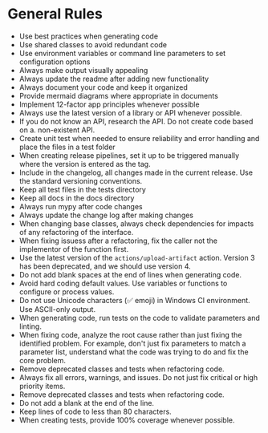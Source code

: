 # General Rules

- Use best practices when generating code
- Use shared classes to avoid redundant code
- Use environment variables or command line parameters to set configuration options
- Always make output visually appealing
- Always update the readme after adding new functionality
- Always document your code and keep it organized
- Provide mermaid diagrams where appropriate in documents
- Implement 12-factor app principles whenever possible
- Always use the latest version of a library or API whenever possible.
- If you do not know an API, research the API. Do not create code based on a. non-existent API.
- Create unit test when needed to ensure reliability and error handling and place the files in a test folder
- When creating release pipelines, set it up to be triggered manually where the version is entered as the tag.
- Include in the changelog, all changes made in the current release. Use the standard versioning conventions.
- Keep all test files in the tests directory
- Keep all docs in the docs directory
- Always run mypy after code changes
- Always update the change log after making changes
- When changing base classes, always check dependencies for impacts of any refactoring of the interface.
- When fixing issuess after a refactoring, fix the caller not the implementor of the function first.
- Use the latest version of the `actions/upload-artifact` action. Version 3 has been deprecated, and we should use version 4.
- Do not add blank spaces at the end of lines when generating code.
- Avoid hard coding default values. Use variables or functions to configure or process values.
- Do not use Unicode characters (✅ emoji) in Windows CI environment. Use ASCII-only output.
- When generating code, run tests on the code to validate parameters and linting.
- When fixing code, analyze the root cause rather than just fixing the identified problem. For example, don't just fix parameters to match a parameter list, understand what the code was trying to do and fix the core problem.
- Remove deprecated classes and tests when refactoring code.
- Always fix all errors, warnings, and issues. Do not just fix critical or high priority items.
- Remove deprecated classes and tests when refactoring code.
- Do not add a blank at the end of the line.
- Keep lines of code to less than 80 characters.
- When creating tests, provide 100% coverage whenever possible.
